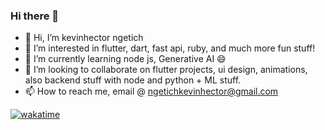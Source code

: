 ### Hi there 👋
- 👋 Hi, I’m kevinhector ngetich
- 👀 I’m interested in flutter, dart, fast api, ruby, and much more fun stuff!
- 🌱 I’m currently learning node js, Generative AI 😄
- 💞️ I’m looking to collaborate on flutter projects, ui design, animations, also backend stuff with node and python + ML stuff.
- 📫 How to reach me, email @ ngetichkevinhector@gmail.com

[![wakatime](https://wakatime.com/badge/user/b38a6b86-3bb2-4449-825c-d2db67afb371.svg)](https://wakatime.com/@b38a6b86-3bb2-4449-825c-d2db67afb371)

<!--
**kevinhectorngetich/kevinhectorngetich** is a ✨ _special_ ✨ repository because its `README.md` (this file) appears on your GitHub profile.



- 🔭 I’m currently working on ...
- 🌱 I’m currently learning ...
- 👯 I’m looking to collaborate on ...
- 🤔 I’m looking for help with ...
- 💬 Ask me about ...
- 📫 How to reach me: ...
- 😄 Pronouns: ...
- ⚡ Fun fact: ...
-->
